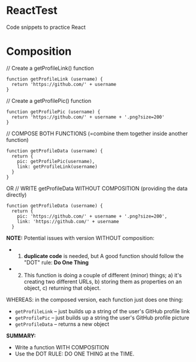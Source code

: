 # ReactTest
Code snippets to practice React

# Composition
// Create a getProfileLink() function
```
function getProfileLink (username) {
  return 'https://github.com/' + username
}
```
// Create a getProfilePic() function
```
function getProfilePic (username) {
  return 'https://github.com/' + username + '.png?size=200'
}
```
// COMPOSE BOTH FUNCTIONS (=combine them together inside another function)
```
function getProfileData (username) {
  return {
    pic: getProfilePic(username),
    link: getProfileLink(username)
  }
}
```
OR // WRITE getProfileData WITHOUT COMPOSITION (providing the data directly)
```
function getProfileData (username) {
  return {
    pic: 'https://github.com/' + username + '.png?size=200',
    link: 'https://github.com/' + username
  }
```
__NOTE:__ Potential issues with version WITHOUT composition:
- 1) __duplicate code__ is needed, but A good function should follow the "DOT" rule: __Do One Thing__
- 2) This function is doing a couple of different (minor) things; 
a) it's creating two different URLs, 
b) storing them as properties on an object, 
c) returning that object. 

WHEREAS: in the composed version, each function just does one thing:

- `getProfileLink` – just builds up a string of the user's GitHub profile link
- `getProfilePic` – just builds up a string the user's GitHub profile picture
- `getProfileData` – returns a new object

__SUMMARY:__
- Write a function WITH COMPOSITION
- Use the DOT RULE: DO ONE THING at the TIME.
